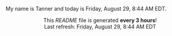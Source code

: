 My name is Tanner and today is Friday, August 29, 8:44 AM EDT.

<p align="center">This <i>README</i> file is generated <b>every 3 hours</b>!</br>Last refresh: Friday, August 29, 8:44 AM EDT<br /></p>
